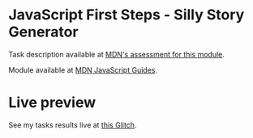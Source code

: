 # JavaScript First Steps - Silly Story Generator

Task description available at [MDN's assessment for this module](https://developer.mozilla.org/en-US/docs/Learn/JavaScript/First_steps/Silly_story_generator).

Module available at [MDN JavaScript Guides](https://developer.mozilla.org/en-US/docs/Learn/JavaScript/First_steps).

# Live preview

See my tasks results live at [this Glitch](https://titanium-slender-swim.glitch.me/JavaScript/Assessment%20-%20Silly%20story%20generator/).
